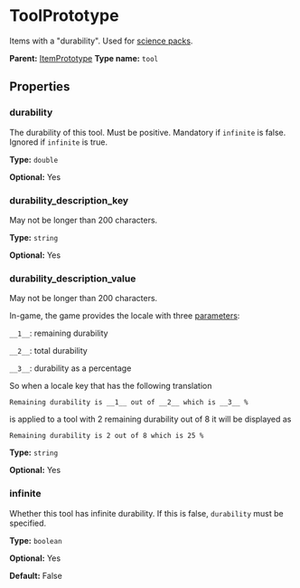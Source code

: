 # ToolPrototype

Items with a "durability". Used for [science packs](https://wiki.factorio.com/Science_pack).

**Parent:** [ItemPrototype](ItemPrototype.md)
**Type name:** `tool`

## Properties

### durability

The durability of this tool. Must be positive. Mandatory if `infinite` is false. Ignored if <code>infinite</code> is true.

**Type:** `double`

**Optional:** Yes

### durability_description_key

May not be longer than 200 characters.

**Type:** `string`

**Optional:** Yes

### durability_description_value

May not be longer than 200 characters.

In-game, the game provides the locale with three [parameters](https://wiki.factorio.com/Tutorial:Localisation#Localising_with_parameters):

`__1__`: remaining durability

`__2__`: total durability

`__3__`: durability as a percentage

So when a locale key that has the following translation

`Remaining durability is __1__ out of __2__ which is __3__ %`

is applied to a tool with 2 remaining durability out of 8 it will be displayed as

`Remaining durability is 2 out of 8 which is 25 %`

**Type:** `string`

**Optional:** Yes

### infinite

Whether this tool has infinite durability. If this is false, `durability` must be specified.

**Type:** `boolean`

**Optional:** Yes

**Default:** False

